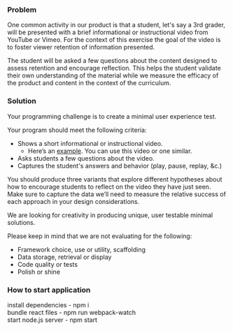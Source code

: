### Problem

One common activity in our product is that a student, let's say a 3rd grader, will be presented with a brief informational or instructional video from YouTube or Vimeo. For the context of this exercise the goal of the video is to foster viewer retention of information presented. 

The student will be asked a few questions about the content designed to assess retention and encourage reflection. This helps the student validate their own understanding of the material while we measure the efficacy of the product and content in the context of the curriculum. 

### Solution

Your programming challenge is to create a minimal user experience test. 

Your program should meet the following criteria: 
* Shows a short informational or instructional video. 
  * Here’s an [example](https://www.youtube.com/watch?v=mRdMYuNeAng). You can use this video or one similar.
* Asks students a few questions about the video.
* Captures the student's answers and behavior (play, pause, replay, &c.)

You should produce three variants that explore different hypotheses about how to encourage students to reflect on the video they have just seen. Make sure to capture the data we’ll need to measure the relative success of each approach in your design considerations. 

We are looking for creativity in producing unique, user testable minimal solutions. 

Please keep in mind that we are not evaluating for the following: 
* Framework choice, use or utility, scaffolding 
* Data storage, retrieval or display 
* Code quality or tests 
* Polish or shine 

### How to start application
install dependencies - npm i<br />
bundle react files - npm run webpack-watch<br />
start node.js server - npm start<br />
